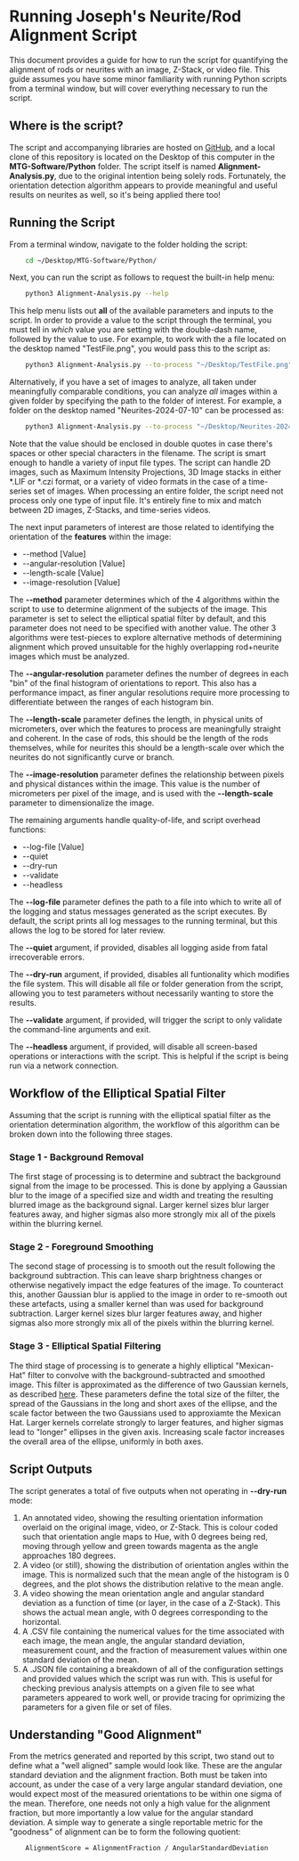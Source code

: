 # Running Joseph's Neurite/Rod Alignment Script

This document provides a guide for how to run the script for quantifying the alignment of rods or neurites with an image, Z-Stack, or video file. This guide assumes you have some minor familiarity with running Python scripts from a terminal window, but will cover everything necessary to run the script.

##  Where is the script?

The script and accompanying libraries are hosted on [GitHub](https://github.com/Bearnie-H/MTG-Software.git), and a local clone of this repository is located on the Desktop of this computer in the **MTG-Software/Python** folder. The script itself is named **Alignment-Analysis.py**, due to the original intention being solely rods. Fortunately, the orientation detection algorithm appears to provide meaningful and useful results on neurites as well, so it's being applied there too!

##  Running the Script

From a terminal window, navigate to the folder holding the script:

```bash
    cd ~/Desktop/MTG-Software/Python/
```

Next, you can run the script as follows to request the built-in help menu:

```bash
    python3 Alignment-Analysis.py --help
```

This help menu lists out **all** of the available parameters and inputs to the script. In order to provide a value to the script through the terminal, you must tell in *which* value you are setting with the double-dash name, followed by the value to use. For example, to work with the a file located on the desktop named "TestFile.png", you would pass this to the script as:

```bash
    python3 Alignment-Analysis.py --to-process "~/Desktop/TestFile.png"
```

Alternatively, if you have a set of images to analyze, all taken under meaningfully comparable conditions, you can analyze *all* images within a given folder by specifying the path to the folder of interest. For example, a folder on the desktop named "Neurites-2024-07-10" can be processed as:

```bash
    python3 Alignment-Analysis.py --to-process "~/Desktop/Neurites-2024-07-10"
```

Note that the value should be enclosed in double quotes in case there's spaces or other special characters in the filename. The script is smart enough to handle a variety of input file types. The script can handle 2D images, such as Maximum Intensity Projections, 3D Image stacks in either *.LIF or *.czi format, or a variety of video formats in the case of a time-series set of images. When processing an entire folder, the script need not process only one type of input file. It's entirely fine to mix and match between 2D images, Z-Stacks, and time-series videos.

The next input parameters of interest are those related to identifying the orientation of the **features** within the image:

 - --method [Value]
 - --angular-resolution [Value]
 - --length-scale [Value]
 - --image-resolution [Value]

The **--method** parameter determines which of the 4 algorithms within the script to use to determine alignment of the subjects of the image. This parameter is set to select the elliptical spatial filter by default, and this parameter does not need to be specified with another value. The other 3 algorithms were test-pieces to explore alternative methods of determining alignment which proved unsuitable for the highly overlapping rod+neurite images which must be analyzed.

The **--angular-resolution** parameter defines the number of degrees in each "bin" of the final histogram of orientations to report. This also has a performance impact, as finer angular resolutions require more processing to differentiate between the ranges of each histogram bin.

The **--length-scale** parameter defines the length, in physical units of micrometers, over which the features to process are meaningfully straight and coherent. In the case of rods, this should be the length of the rods themselves, while for neurites this should be a length-scale over which the neurites do not significantly curve or branch.

The **--image-resolution** parameter defines the relationship between pixels and physical distances within the image. This value is the number of micrometers per pixel of the image, and is used with the **--length-scale** parameter to dimensionalize the image.

The remaining arguments handle quality-of-life, and script overhead functions:

 - --log-file [Value]
 - --quiet
 - --dry-run
 - --validate
 - --headless

The **--log-file** parameter defines the path to a file into which to write all of the logging and status messages generated as the script executes. By default, the script prints all log messages to the running terminal, but this allows the log to be stored for later review.

The **--quiet** argument, if provided, disables all logging aside from fatal irrecoverable errors.

The **--dry-run** argument, if provided, disables all funtionality which modifies the file system. This will disable all file or folder generation from the script, allowing you to test parameters without necessarily wanting to store the results.

The **--validate** argument, if provided, will trigger the script to only validate the command-line arguments and exit.

The **--headless** argument, if provided, will disable all screen-based operations or interactions with the script. This is helpful if the script is being run via a network connection.

## Workflow of the Elliptical Spatial Filter

Assuming that the script is running with the elliptical spatial filter as the orientation determination algorithm, the workflow of this algorithm can be broken down into the following three stages.

### Stage 1 - Background Removal

The first stage of processing is to determine and subtract the background signal from the image to be processed. This is done by applying a Gaussian blur to the image of a specified size and width and treating the resulting blurred image as the background signal. Larger kernel sizes blur larger features away, and higher sigmas also more strongly mix all of the pixels within the blurring kernel.

### Stage 2 - Foreground Smoothing

The second stage of processing is to smooth out the result following the background subtraction. This can leave sharp brightness changes or otherwise negatively impact the edge features of the image. To counteract this, another Gaussian blur is applied to the image in order to re-smooth out these artefacts, using a smaller kernel than was used for background subtraction. Larger kernel sizes blur larger features away, and higher sigmas also more strongly mix all of the pixels within the blurring kernel.

### Stage 3 - Elliptical Spatial Filtering

The third stage of processing is to generate a highly elliptical "Mexican-Hat" filter to convolve with the background-subtracted and smoothed image. This filter is approximated as the difference of two Gaussian kernels, as described [here](https://en.wikipedia.org/wiki/Difference_of_Gaussians). These parameters define the total size of the filter, the spread of the Gaussians in the long and short axes of the ellipse, and the scale factor between the two Gaussians used to approxiamte the Mexican Hat. Larger kernels correlate strongly to larger features, and higher sigmas lead to "longer" ellipses in the given axis. Increasing scale factor increases the overall area of the ellipse, uniformly in both axes.

##  Script Outputs

The script generates a total of five outputs when not operating in **--dry-run** mode:

 1. An annotated video, showing the resulting orientation information overlaid on the original image, video, or Z-Stack. This is colour coded such that orientation angle maps to Hue, with 0 degrees being red, moving through yellow and green towards magenta as the angle approaches 180 degrees.
 2. A video (or still), showing the distribution of orientation angles within the image. This is normalized such that the mean angle of the histogram is 0 degrees, and the plot shows the distribution relative to the mean angle.
 3. A video showing the mean orientation angle and angular standard deviation as a function of time (or layer, in the case of a Z-Stack). This shows the actual mean angle, with 0 degrees corresponding to the horizontal.
 4. A .CSV file containing the numerical values for the time associated with each image, the mean angle, the angular standard deviation, measurement count, and the fraction of measurement values within one standard deviation of the mean.
 5. A .JSON file containing a breakdown of all of the configuration settings and provided values which the script was run with. This is useful for checking previous analysis attempts on a given file to see what parameters appeared to work well, or provide tracing for oprimizing the parameters for a given file or set of files.

## Understanding "Good Alignment"

From the metrics generated and reported by this script, two stand out to define what a "well aligned" sample would look like. These are the angular standard deviation and the alignment fraction. Both must be taken into account, as under the case of a very large angular standard deviation, one would expect most of the measured orientations to be within one sigma of the mean. Therefore, one needs not only a high value for the alignment fraction, but more importantly a low value for the angular standard deviation. A simple way to generate a single reportable metric for the "goodness" of alignment can be to form the following quotient:

```
    AlignmentScore = AlignmentFraction / AngularStandardDeviation
```
